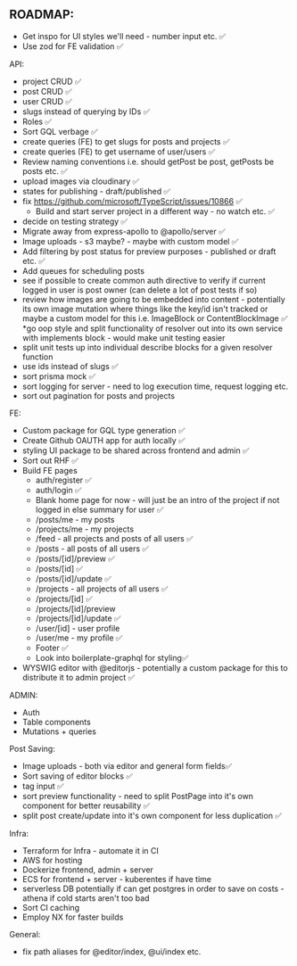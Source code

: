 ## ROADMAP:

* Get inspo for UI styles we'll need - number input etc. ✅
* Use zod for FE validation ✅

API:
  * project CRUD ✅
  * post CRUD ✅
  * user CRUD ✅
  * slugs instead of querying by IDs ✅
  * Roles ✅
  * Sort GQL verbage ✅
  * create queries (FE) to get slugs for posts and projects ✅
  * create queries (FE) to get username of user/users ✅
  * Review naming conventions i.e. should getPost be post, getPosts be posts etc. ✅
  * upload images via cloudinary ✅
  * states for publishing - draft/published ✅
  * fix https://github.com/microsoft/TypeScript/issues/10866 ✅
    * Build and start server project in a different way - no watch etc. ✅
  * decide on testing strategy ✅
  * Migrate away from express-apollo to @apollo/server ✅
  * Image uploads - s3 maybe? - maybe with custom model ✅
  * Add filtering by post status for preview purposes - published or draft etc. ✅
  * Add queues for scheduling posts
  * see if possible to create common auth directive to verify if current logged in user is post owner (can delete a lot of post tests if so)
  * review how images are going to be embedded into content - potentially its own image mutation where things like the key/id isn't tracked or maybe a custom model for this i.e. ImageBlock or ContentBlockImage ✅
  *go oop style and split functionality of resolver out into its own service with implements block - would make unit testing easier
  * split unit tests up into individual describe blocks for a given resolver function
  * use ids instead of slugs ✅
  * sort prisma mock ✅
  * sort logging for server - need to log execution time, request logging etc.
  * sort out pagination for posts and projects


FE:
  * Custom package for GQL type generation ✅
  * Create Github OAUTH app for auth locally ✅
  * styling UI package to be shared across frontend and admin ✅
  * Sort out RHF ✅
  * Build FE pages
    * auth/register ✅
    * auth/login ✅
    * Blank home page for now - will just be an intro of the project if not logged in else summary for user ✅
    * /posts/me - my posts
    * /projects/me - my projects
    * /feed - all projects and posts of all users ✅
    * /posts - all posts of all users ✅
    * /posts/[id]/preview ✅
    * /posts/[id] ✅
    * /posts/[id]/update ✅
    * /projects - all projects of all users ✅
    * /projects/[id] ✅
    * /projects/[id]/preview
    * /projects/[id]/update  ✅
    * /user/[id] - user profile
    * /user/me - my profile ✅
    * Footer ✅
    * Look into boilerplate-graphql for styling✅
  * WYSWIG editor with @editorjs - potentially a custom package for this to distribute it to admin project ✅

ADMIN:
 * Auth
 * Table components
 * Mutations + queries

Post Saving:
  * Image uploads - both via editor and general form fields✅
  * Sort saving of editor blocks ✅
  * tag input ✅
  * sort preview functionality - need to split PostPage into it's own component for better reusability  ✅
  * split post create/update into it's own component for less duplication ✅

Infra:
 * Terraform for Infra - automate it in CI
 * AWS for hosting
 * Dockerize frontend, admin + server
 * ECS for frontend + server - kuberentes if have time 
 * serverless DB potentially if can get postgres in order to save on costs - athena if cold starts aren't too bad
 * Sort CI caching
 * Employ NX for faster builds


General:
* fix path aliases for @editor/index, @ui/index etc.
